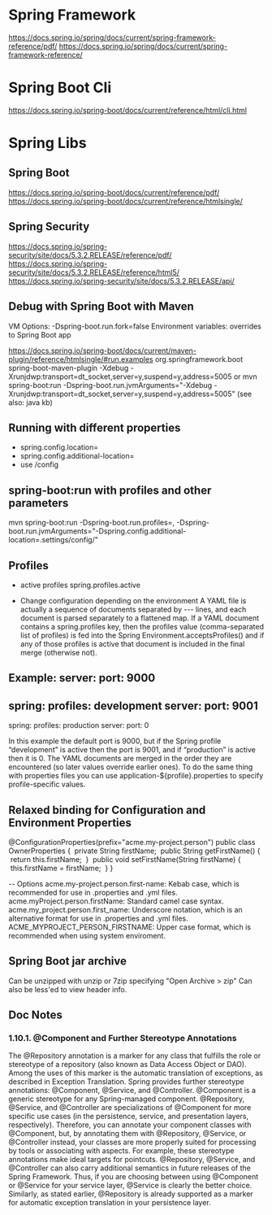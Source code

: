 # Spring Framework
https://docs.spring.io/spring/docs/current/spring-framework-reference/pdf/
https://docs.spring.io/spring/docs/current/spring-framework-reference/

# Spring Boot Cli
https://docs.spring.io/spring-boot/docs/current/reference/html/cli.html


# Spring Libs

## Spring Boot
https://docs.spring.io/spring-boot/docs/current/reference/pdf/
https://docs.spring.io/spring-boot/docs/current/reference/htmlsingle/


## Spring Security
https://docs.spring.io/spring-security/site/docs/5.3.2.RELEASE/reference/pdf/
https://docs.spring.io/spring-security/site/docs/5.3.2.RELEASE/reference/html5/
https://docs.spring.io/spring-security/site/docs/5.3.2.RELEASE/api/


## Debug with Spring Boot with Maven
VM Options: -Dspring-boot.run.fork=false
Environment variables: overrides to Spring Boot app

https://docs.spring.io/spring-boot/docs/current/maven-plugin/reference/htmlsingle/#run.examples
<project>
    <build>
        <plugins>
            <plugin>
                <groupId>org.springframework.boot</groupId>
                <artifactId>spring-boot-maven-plugin</artifactId>
                <configuration>
                    <jvmArguments>
                        -Xdebug -Xrunjdwp:transport=dt_socket,server=y,suspend=y,address=5005
                    </jvmArguments>
                </configuration>
            </plugin>
        </plugins>
    </build>
</project>
or
mvn spring-boot:run -Dspring-boot.run.jvmArguments="-Xdebug -Xrunjdwp:transport=dt_socket,server=y,suspend=y,address=5005"
(see also: java kb)


## Running with different properties
- spring.config.location=<csv-resources>
- spring.config.additional-location=<csv-additional-resources>
- use <app-working-directory>/config


## spring-boot:run with profiles and other parameters
mvn spring-boot:run -Dspring-boot.run.profiles=<profile1>,<profile2> -Dspring-boot.run.jvmArguments="-Dspring.config.additional-location=.settings/config/"


## Profiles
- active profiles
spring.profiles.active

- Change configuration depending on the environment
A YAML file is actually a sequence of documents separated by --- lines, and each document is parsed separately to a flattened map.
If a YAML document contains a spring.profiles key, then the profiles value (comma-separated list of profiles) is fed into the Spring Environment.acceptsProfiles() and if any of those profiles is active that document is included in the final merge (otherwise not).

Example:
server:
    port: 9000
---
spring:
    profiles: development
server:
    port: 9001
---
spring:
    profiles: production
server:
    port: 0

In this example the default port is 9000, but if the Spring profile “development” is active then the port is 9001, and if “production” is active then it is 0.
The YAML documents are merged in the order they are encountered (so later values override earlier ones).
To do the same thing with properties files you can use application-${profile}.properties to specify profile-specific values.    

## Relaxed binding for Configuration and Environment Properties
@ConfigurationProperties(prefix="acme.my-project.person")
public class OwnerProperties {
 private String firstName;
 public String getFirstName() {
 return this.firstName;
 }
 public void setFirstName(String firstName) {
 this.firstName = firstName;
 }
}

-- Options
acme.my-project.person.first-name: Kebab case, which is recommended for use in .properties and .yml files.
acme.myProject.person.firstName: Standard camel case syntax.
acme.my_project.person.first_name: Underscore notation, which is an alternative format for use in .properties and .yml files.
ACME_MYPROJECT_PERSON_FIRSTNAME: Upper case format, which is recommended when using system enviroment.


## Spring Boot jar archive
Can be unzipped with unzip or 7zip specifying "Open Archive > zip"
Can also be less'ed to view header info.


## Doc Notes

### 1.10.1. @Component and Further Stereotype Annotations
The @Repository annotation is a marker for any class that fulfills the role or stereotype of a
repository (also known as Data Access Object or DAO). Among the uses of this marker is the
automatic translation of exceptions, as described in Exception Translation.
Spring provides further stereotype annotations: @Component, @Service, and @Controller. @Component is
a generic stereotype for any Spring-managed component. @Repository, @Service, and @Controller are
specializations of @Component for more specific use cases (in the persistence, service, and
presentation layers, respectively). Therefore, you can annotate your component classes with
@Component, but, by annotating them with @Repository, @Service, or @Controller instead, your classes
are more properly suited for processing by tools or associating with aspects. For example, these
stereotype annotations make ideal targets for pointcuts. @Repository, @Service, and @Controller can
also carry additional semantics in future releases of the Spring Framework. Thus, if you are
choosing between using @Component or @Service for your service layer, @Service is clearly the better
choice. Similarly, as stated earlier, @Repository is already supported as a marker for automatic
exception translation in your persistence layer.
